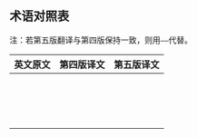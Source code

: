 ## 术语对照表

注：若第五版翻译与第四版保持一致，则用`——`代替。

| 英文原文 | 第四版译文 | 第五版译文 |
| :------- | :--------: | :--------: |
|          |            |            |
|          |            |            |
|          |            |            |
|          |            |            |
|          |            |            |
|          |            |            |
|          |            |            |
|          |            |            |
|          |            |            |
|          |            |            |
|          |            |            |
|          |            |            |
|          |            |            |
|          |            |            |
|          |            |            |
|          |            |            |


